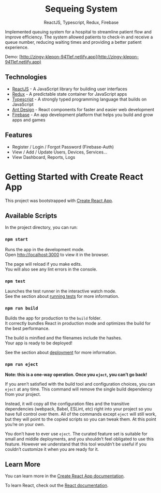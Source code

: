 <h1 align="center">
Sequeing System
</h1>
<p align="center">
ReactJS, Typescript, Redux, Firebase
</p>
Implemented queuing system for a hospital to streamline patient flow and improve efficiency. The system allowed patients to check-in and receive a queue number, reducing waiting times and providing a better patient experience.

Demo: [http://zingy-klepon-9411ef.netlify.app](http://zingy-klepon-9411ef.netlify.app)

## Technologies
- [ReactJS](https://reactjs.org/) - A JavaScript library for building user interfaces
- [Redux](https://redux.js.org/) - A predictable state container for JavaScript apps
- [Typescript](https://www.typescriptlang.org/) - A strongly typed programming language that builds on JavaScript
- [Ant Design](https://ant.design/) - React components for faster and easier web development
- [Firebase](https://firebase.google.com/) - An app development platform that helps you build and grow apps and games

## Features
  - Register / Login / Forgot Password (Firebase-Auth)
  - View / Add / Update Users, Devices, Services...
  - View Dashboard, Reports, Logs
  
# Getting Started with Create React App

This project was bootstrapped with [Create React App](https://github.com/facebook/create-react-app).

## Available Scripts

In the project directory, you can run:

### `npm start`

Runs the app in the development mode.\
Open [http://localhost:3000](http://localhost:3000) to view it in the browser.

The page will reload if you make edits.\
You will also see any lint errors in the console.

### `npm test`

Launches the test runner in the interactive watch mode.\
See the section about [running tests](https://facebook.github.io/create-react-app/docs/running-tests) for more information.

### `npm run build`

Builds the app for production to the `build` folder.\
It correctly bundles React in production mode and optimizes the build for the best performance.

The build is minified and the filenames include the hashes.\
Your app is ready to be deployed!

See the section about [deployment](https://facebook.github.io/create-react-app/docs/deployment) for more information.

### `npm run eject`

**Note: this is a one-way operation. Once you `eject`, you can’t go back!**

If you aren’t satisfied with the build tool and configuration choices, you can `eject` at any time. This command will remove the single build dependency from your project.

Instead, it will copy all the configuration files and the transitive dependencies (webpack, Babel, ESLint, etc) right into your project so you have full control over them. All of the commands except `eject` will still work, but they will point to the copied scripts so you can tweak them. At this point you’re on your own.

You don’t have to ever use `eject`. The curated feature set is suitable for small and middle deployments, and you shouldn’t feel obligated to use this feature. However we understand that this tool wouldn’t be useful if you couldn’t customize it when you are ready for it.

## Learn More

You can learn more in the [Create React App documentation](https://facebook.github.io/create-react-app/docs/getting-started).

To learn React, check out the [React documentation](https://reactjs.org/).
